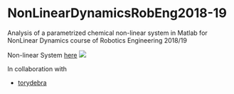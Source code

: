 # NonLinearDynamicsRobEng2018-19
Analysis of a parametrized chemical non-linear system in Matlab for NonLinear Dynamics course of Robotics Engineering 2018/19

Non-linear System [here](https://github.com/fafux/NonLinearDynamicsRobEng2018-19/blob/master/FusaroeTorielli.pdf)
![](https://user-images.githubusercontent.com/26459008/50302341-17a1fa00-048a-11e9-8b7b-711c5172ec0e.jpg)

In collaboration with
* [torydebra](https://github.com/torydebra)
